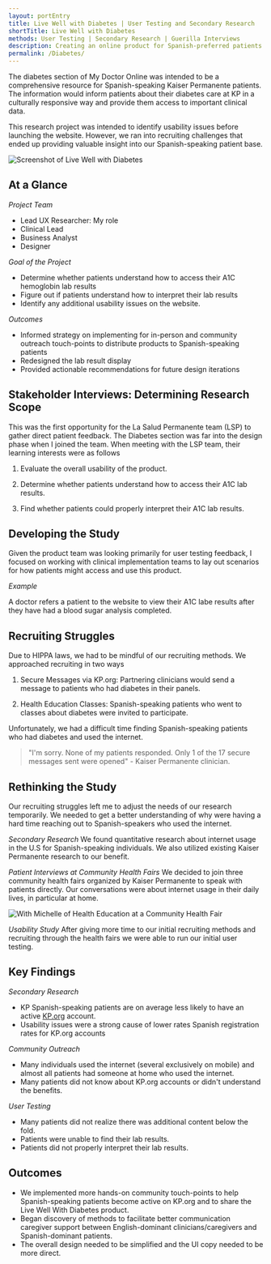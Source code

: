 ```yaml
---
layout: portEntry
title: Live Well with Diabetes | User Testing and Secondary Research
shortTitle: Live Well with Diabetes
methods: User Testing | Secondary Research | Guerilla Interviews
description: Creating an online product for Spanish-preferred patients comes with its own sets of needs and challenges that often are unpredictable. What initially started as a user testing project led to deep dive of literature and data analysis. This gave us a better understanding of the challenges we would face prior to the "Live well with Diabetes" product launch.
permalink: /Diabetes/
---
```

The diabetes section of My Doctor Online was intended to be a comprehensive resource for Spanish-speaking Kaiser Permanente patients. The information would inform patients about their diabetes care at KP in a culturally responsive way and provide them access to important clinical data.

This research project was intended to identify usability issues before launching the website. However, we ran into recruiting challenges that ended up providing valuable insight into our Spanish-speaking patient base.

![Screenshot of Live Well with Diabetes]({{site.url}}/images/projects/Diabetes/DiabetesScreen.png)


## At a Glance

*Project Team*
- Lead UX Researcher: My role
- Clinical Lead
- Business Analyst
- Designer

*Goal of the Project*

- Determine whether patients understand how to access their A1C hemoglobin lab results
- Figure out if patients understand how to interpret their lab results
- Identify any additional usability issues on the website.

*Outcomes*

- Informed strategy on implementing for in-person and community outreach touch-points to distribute products to Spanish-speaking patients
- Redesigned the lab result display
- Provided actionable recommendations for future design iterations

## Stakeholder Interviews: Determining Research Scope

This was the first opportunity for the La Salud Permanente team (LSP) to gather direct patient feedback. The Diabetes section was far into the design phase when I joined the team. When meeting with the LSP team, their learning interests were as follows

1. Evaluate the overall usability of the product.

2. Determine whether patients understand how to access their A1C lab results.

3. Find whether patients could properly interpret their A1C lab results.

## Developing the Study

Given the product team was looking primarily for user testing feedback, I focused on working with clinical implementation teams to lay out scenarios for how patients might access and use this product.

*Example*

A doctor refers a patient to the website to view their A1C labe results after they have had a blood sugar analysis completed.

## Recruiting Struggles

Due to HIPPA laws, we had to be mindful of our recruiting methods. We approached recruiting in two ways

1. Secure Messages via KP.org: Partnering clinicians would send a message to patients who had diabetes in their panels.

2. Health Education Classes: Spanish-speaking patients who went to classes about diabetes were invited to participate.

Unfortunately, we had a difficult time finding Spanish-speaking patients who had diabetes and used the internet.

> "I'm sorry. None of my patients responded. Only 1 of the 17 secure messages sent were opened" - Kaiser
> Permanente clinician.

## Rethinking the Study
Our recruiting struggles left me to adjust the needs of our research temporarily. We needed to get a better understanding of why were having a hard time reaching out to Spanish-speakers who used the internet.

*Secondary Research* We found quantitative research about internet usage in the U.S for Spanish-speaking individuals.
We also utilized existing Kaiser Permanente research to our benefit.

*Patient Interviews at Community Health Fairs* We decided to join three community health fairs organized by Kaiser Permanente to speak with patients directly. Our conversations were about internet usage in their daily lives, in particular at home.

![With Michelle of Health Education at a Community Health Fair]({{site.url}}/images/projects/Diabetes/fieldwork.jpg)

*Usability Study* After giving more time to our initial recruiting methods and recruiting through the health fairs we were able to run our initial user testing.

## Key Findings

*Secondary Research*
- KP Spanish-speaking patients are on average less likely to have an active [KP.org](http://kp.org) account.
- Usability issues were a strong cause of lower rates Spanish registration rates for KP.org accounts

*Community Outreach*
- Many individuals used the internet (several exclusively on mobile) and almost all patients had someone at home who used the internet.
- Many patients did not know about KP.org accounts or didn't understand the benefits.

*User Testing*
- Many patients did not realize there was additional content below the fold.
- Patients were unable to find their lab results.
- Patients did not properly interpret their lab results.

## Outcomes
- We implemented more hands-on community touch-points to help Spanish-speaking patients become active on KP.org and to share the Live Well With Diabetes product.
- Began discovery of methods to facilitate better communication caregiver support between English-dominant clinicians/caregivers and Spanish-dominant patients.
- The overall design needed to be simplified and the UI copy needed to be more direct.
